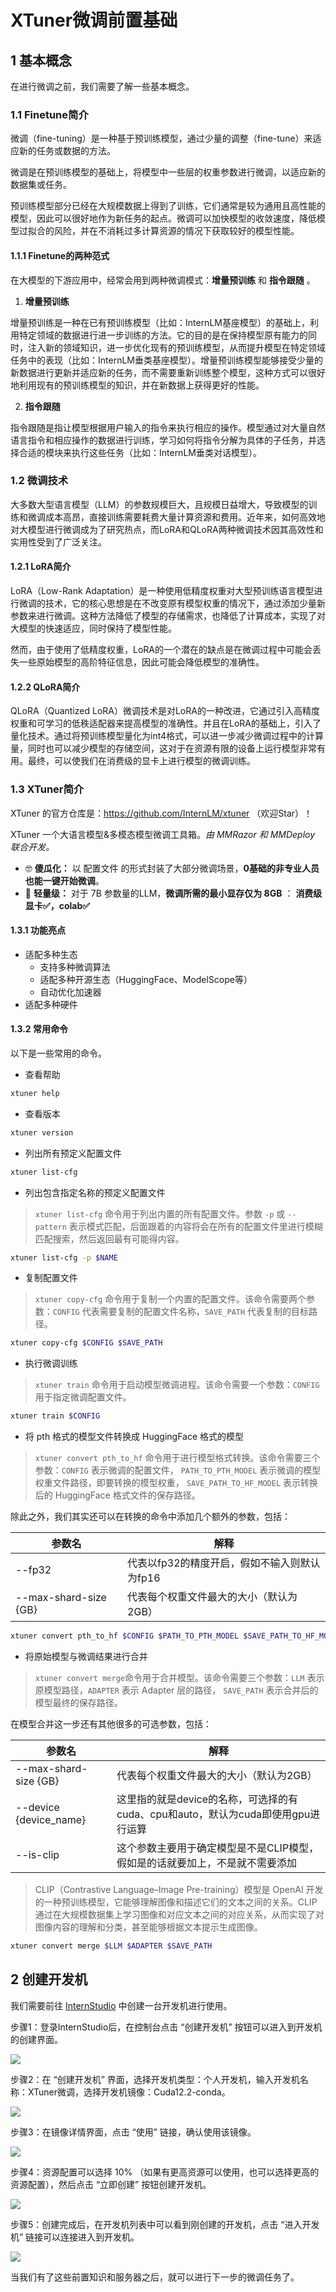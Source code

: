 # XTuner微调前置基础

## 1 基本概念

在进行微调之前，我们需要了解一些基本概念。

### 1.1 Finetune简介

微调（fine-tuning）是一种基于预训练模型，通过少量的调整（fine-tune）来适应新的任务或数据的方法。

微调是在预训练模型的基础上，将模型中一些层的权重参数进行微调，以适应新的数据集或任务。

预训练模型部分已经在大规模数据上得到了训练，它们通常是较为通用且高性能的模型，因此可以很好地作为新任务的起点。微调可以加快模型的收敛速度，降低模型过拟合的风险，并在不消耗过多计算资源的情况下获取较好的模型性能。

#### 1.1.1 Finetune的两种范式

在大模型的下游应用中，经常会用到两种微调模式：**增量预训练** 和 **指令跟随** 。

1. **增量预训练**

增量预训练是一种在已有预训练模型（比如：InternLM基座模型）的基础上，利用特定领域的数据进行进一步训练的方法。它的目的是在保持模型原有能力的同时，注入新的领域知识，进一步优化现有的预训练模型，从而提升模型在特定领域任务中的表现（比如：InternLM垂类基座模型）。增量预训练模型能够接受少量的新数据进行更新并适应新的任务，而不需要重新训练整个模型，这种方式可以很好地利用现有的预训练模型的知识，并在新数据上获得更好的性能。

2. **指令跟随**

指令跟随是指让模型根据用户输入的指令来执行相应的操作。模型通过对大量自然语言指令和相应操作的数据进行训练，学习如何将指令分解为具体的子任务，并选择合适的模块来执行这些任务（比如：InternLM垂类对话模型）。

### 1.2 微调技术

大多数大型语言模型（LLM）的参数规模巨大，且规模日益增大，导致模型的训练和微调成本高昂，直接训练需要耗费大量计算资源和费用。近年来，如何高效地对大模型进行微调成为了研究热点，而LoRA和QLoRA两种微调技术因其高效性和实用性受到了广泛关注。

#### 1.2.1 LoRA简介

LoRA（Low-Rank Adaptation）是一种使用低精度权重对大型预训练语言模型进行微调的技术，它的核心思想是在不改变原有模型权重的情况下，通过添加少量新参数来进行微调。这种方法降低了模型的存储需求，也降低了计算成本，实现了对大模型的快速适应，同时保持了模型性能。

然而，由于使用了低精度权重，LoRA的一个潜在的缺点是在微调过程中可能会丢失一些原始模型的高阶特征信息，因此可能会降低模型的准确性。

#### 1.2.2 QLoRA简介

QLoRA（Quantized LoRA）微调技术是对LoRA的一种改进，它通过引入高精度权重和可学习的低秩适配器来提高模型的准确性。并且在LoRA的基础上，引入了量化技术。通过将预训练模型量化为int4格式，可以进一步减少微调过程中的计算量，同时也可以减少模型的存储空间，这对于在资源有限的设备上运行模型非常有用。最终，可以使我们在消费级的显卡上进行模型的微调训练。

###  1.3 XTuner简介

XTuner 的官方仓库是：https://github.com/InternLM/xtuner （欢迎Star）！

XTuner 一个大语言模型&多模态模型微调工具箱。*由* *MMRazor* *和* *MMDeploy* *联合开发。*

- 🤓 **傻瓜化：** 以 配置文件 的形式封装了大部分微调场景，**0基础的非专业人员也能一键开始微调**。
- 🍃 **轻量级：** 对于 7B 参数量的LLM，**微调所需的最小显存仅为 8GB** ： **消费级显卡✅，colab✅**

#### 1.3.1 功能亮点

- 适配多种生态
  - 支持多种微调算法
  - 适配多种开源生态（HuggingFace、ModelScope等）
  - 自动优化加速器
- 适配多种硬件

#### 1.3.2 常用命令

以下是一些常用的命令。

- 查看帮助


```bash
xtuner help
```

- 查看版本


```bash
xtuner version
```

- 列出所有预定义配置文件


```bash
xtuner list-cfg
```

- 列出包含指定名称的预定义配置文件

> `xtuner list-cfg` 命令用于列出内置的所有配置文件。参数 `-p` 或 `--pattern` 表示模式匹配，后面跟着的内容将会在所有的配置文件里进行模糊匹配搜索，然后返回最有可能得内容。


```bash
xtuner list-cfg -p $NAME
```

- 复制配置文件

> `xtuner copy-cfg` 命令用于复制一个内置的配置文件。该命令需要两个参数：`CONFIG` 代表需要复制的配置文件名称，`SAVE_PATH` 代表复制的目标路径。


```bash
xtuner copy-cfg $CONFIG $SAVE_PATH
```

- 执行微调训练

> `xtuner train` 命令用于启动模型微调进程。该命令需要一个参数：`CONFIG` 用于指定微调配置文件。


```bash
xtuner train $CONFIG
```

- 将 pth 格式的模型文件转换成 HuggingFace 格式的模型

> `xtuner convert pth_to_hf` 命令用于进行模型格式转换。该命令需要三个参数：`CONFIG` 表示微调的配置文件， `PATH_TO_PTH_MODEL` 表示微调的模型权重文件路径，即要转换的模型权重， `SAVE_PATH_TO_HF_MODEL` 表示转换后的 HuggingFace 格式文件的保存路径。

除此之外，我们其实还可以在转换的命令中添加几个额外的参数，包括：

| 参数名                | 解释                                         |
| --------------------- | -------------------------------------------- |
| --fp32                | 代表以fp32的精度开启，假如不输入则默认为fp16 |
| --max-shard-size {GB} | 代表每个权重文件最大的大小（默认为2GB）      |


```bash
xtuner convert pth_to_hf $CONFIG $PATH_TO_PTH_MODEL $SAVE_PATH_TO_HF_MODEL
```

- 将原始模型与微调结果进行合并

> `xtuner convert merge`命令用于合并模型。该命令需要三个参数：`LLM` 表示原模型路径，`ADAPTER` 表示 Adapter 层的路径， `SAVE_PATH` 表示合并后的模型最终的保存路径。

在模型合并这一步还有其他很多的可选参数，包括：

| 参数名                 | 解释                                                         |
| ---------------------- | ------------------------------------------------------------ |
| --max-shard-size {GB}  | 代表每个权重文件最大的大小（默认为2GB）                      |
| --device {device_name} | 这里指的就是device的名称，可选择的有cuda、cpu和auto，默认为cuda即使用gpu进行运算 |
| --is-clip              | 这个参数主要用于确定模型是不是CLIP模型，假如是的话就要加上，不是就不需要添加 |

> CLIP（Contrastive Language–Image Pre-training）模型是 OpenAI 开发的一种预训练模型，它能够理解图像和描述它们的文本之间的关系。CLIP 通过在大规模数据集上学习图像和对应文本之间的对应关系，从而实现了对图像内容的理解和分类，甚至能够根据文本提示生成图像。


```bash
xtuner convert merge $LLM $ADAPTER $SAVE_PATH
```

## 2 创建开发机

我们需要前往 [InternStudio](https://studio.intern-ai.org.cn/) 中创建一台开发机进行使用。

步骤1：登录InternStudio后，在控制台点击 “创建开发机” 按钮可以进入到开发机的创建界面。

![](https://raw.githubusercontent.com/wux-labs/ImageHosting/main/XTuner/image-01.png)

步骤2：在 “创建开发机” 界面，选择开发机类型：个人开发机，输入开发机名称：XTuner微调，选择开发机镜像：Cuda12.2-conda。

![](https://raw.githubusercontent.com/wux-labs/ImageHosting/main/XTuner/image-02.png)

步骤3：在镜像详情界面，点击 “使用” 链接，确认使用该镜像。

![](https://raw.githubusercontent.com/wux-labs/ImageHosting/main/XTuner/image-03.png)

步骤4：资源配置可以选择 10% （如果有更高资源可以使用，也可以选择更高的资源配置），然后点击 “立即创建” 按钮创建开发机。

![](https://raw.githubusercontent.com/wux-labs/ImageHosting/main/XTuner/image-04.png)

步骤5：创建完成后，在开发机列表中可以看到刚创建的开发机，点击 “进入开发机” 链接可以连接进入到开发机。

![](https://raw.githubusercontent.com/wux-labs/ImageHosting/main/XTuner/image-05.png)

当我们有了这些前置知识和服务器之后，就可以进行下一步的微调任务了。

